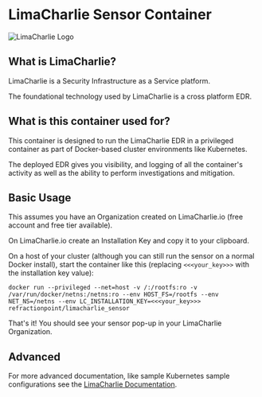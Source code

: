 # LimaCharlie Sensor Container

![LimaCharlie Logo](https://storage.googleapis.com/limacharlie-io/logo_glitch.gif)

## What is LimaCharlie?
LimaCharlie is a Security Infrastructure as a Service platform.

The foundational technology used by LimaCharlie is a cross platform EDR.

## What is this container used for?

This container is designed to run the LimaCharlie EDR in a privileged
container as part of Docker-based cluster environments like Kubernetes.

The deployed EDR gives you visibility, and logging of all the container's activity
as well as the ability to perform investigations and mitigation.

## Basic Usage

This assumes you have an Organization created on LimaCharlie.io (free account and free tier available).

On LimaCharlie.io create an Installation Key and copy it to your clipboard.

On a host of your cluster (although you can still run the sensor on a normal Docker install), start
the container like this (replacing `<<<your_key>>>` with the installation key value):

```
docker run --privileged --net=host -v /:/rootfs:ro -v /var/run/docker/netns:/netns:ro --env HOST_FS=/rootfs --env NET_NS=/netns --env LC_INSTALLATION_KEY=<<<your_key>>> refractionpoint/limacharlie_sensor
```

That's it! You should see your sensor pop-up in your LimaCharlie Organization.

## Advanced

For more advanced documentation, like sample Kubernetes sample configurations
see the [LimaCharlie Documentation](https://doc.limacharlie.io).